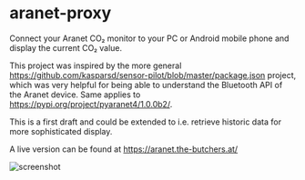 # aranet-proxy

Connect your Aranet CO₂ monitor to your PC or Android mobile phone and display the current CO₂ value.

This project was inspired by the more general https://github.com/kasparsd/sensor-pilot/blob/master/package.json project, which was very helpful for being able to understand the Bluetooth API of the Aranet device. Same applies to https://pypi.org/project/pyaranet4/1.0.0b2/.

This is a first draft and could be extended to i.e. retrieve historic data for more sophisticated display.

A live version can be found at https://aranet.the-butchers.at/

![screenshot](https://github.com/the-butcher/aranet-proxy/blob/master/screenshot.png?raw=true)
